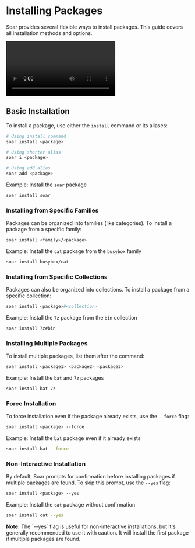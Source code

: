 # Installing Packages

Soar provides several flexible ways to install packages. This guide covers all installation methods and options.

<div>
    <video src="/videos/install.mp4" controls></video>
</div>

## Basic Installation

To install a package, use either the `install` command or its aliases:

```sh
# Using install command
soar install <package>

# Using shorter alias
soar i <package>

# Using add alias
soar add <package>
```

Example: Install the `soar` package
```sh
soar install soar
```

### Installing from Specific Families

Packages can be organized into families (like categories). To install a package from a specific family:

```sh
soar install <family>/<package>
```

Example: Install the `cat` package from the `busybox` family
```sh
soar install busybox/cat
```

### Installing from Specific Collections

Packages can also be organized into collections. To install a package from a specific collection:

```sh
soar install <package>#<collection>
```

Example: Install the `7z` package from the `bin` collection
```sh
soar install 7z#bin
```

### Installing Multiple Packages

To install multiple packages, list them after the command:

```sh
soar install <package1> <package2> <package3>
```

Example: Install the `bat` and `7z` packages
```sh
soar install bat 7z
```

### Force Installation

To force installation even if the package already exists, use the `--force` flag:

```sh
soar install <package> --force
```

Example: Install the `bat` package even if it already exists
```sh
soar install bat --force
```

### Non-Interactive Installation

By default, Soar prompts for confirmation before installing packages if multiple packages are found. To skip this prompt, use the `--yes` flag:

```sh
soar install <package> --yes
```

Example: Install the `cat` package without confirmation
```sh
soar install cat --yes
```

<div class="warning">
    <strong>Note:</strong> The `--yes` flag is useful for non-interactive installations, but it's generally recommended to use it with caution. It will install the first package if multiple packages are found.
</div>
